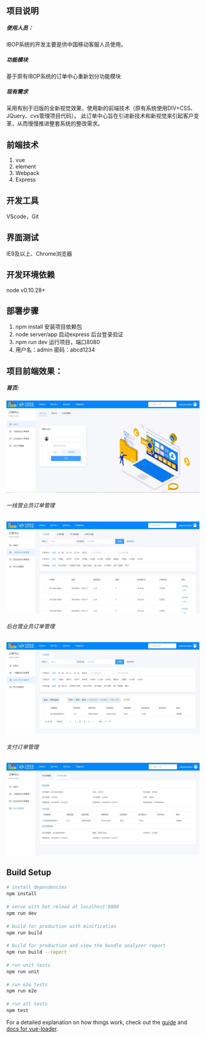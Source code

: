 ## 项目说明
##### 使用人员：
IBOP系统的开发主要是供中国移动客服人员使用。
##### 功能模块
基于原有IBOP系统的订单中心重新划分功能模块
##### 现有需求 
采用有别于旧版的全新视觉效果，使用新的前端技术（原有系统使用DIV+CSS、JQuery、cvs管理项目代码）。
此订单中心旨在引进新技术和新视觉来引起客户变革，从而慢慢推进整套系统的整改需求。

## 前端技术
1. vue
2. element
3. Webpack
4. Express

## 开发工具
VScode，Git

## 界面测试
IE9及以上、Chrome浏览器

## 开发环境依赖
node v0.10.28+

## 部署步骤
1.  npm install 安装项目依赖包
2.  node server/app 启动express 后台登录验证
3.   npm run dev 运行项目，端口8080
4.  用户名：admin 密码：abcd1234 

## 项目前端效果：

##### 首页:
![image](https://github.com/gina00/OrderCenter/blob/master/static/img/170535.jpg)

###### 一线营业员订单管理
![image](https://github.com/gina00/OrderCenter/blob/master/static/img/170608.jpg)

###### 后台营业员订单管理
![image](https://github.com/gina00/OrderCenter/blob/master/static/img/2170631.jpg)

###### 支付订单管理
![image](https://github.com/gina00/OrderCenter/blob/master/static/img/170649.jpg)



## Build Setup

``` bash
# install dependencies
npm install

# serve with hot reload at localhost:8080
npm run dev

# build for production with minification
npm run build

# build for production and view the bundle analyzer report
npm run build --report

# run unit tests
npm run unit

# run e2e tests
npm run e2e

# run all tests
npm test
```

For a detailed explanation on how things work, check out the [guide](http://vuejs-templates.github.io/webpack/) and [docs for vue-loader](http://vuejs.github.io/vue-loader).
